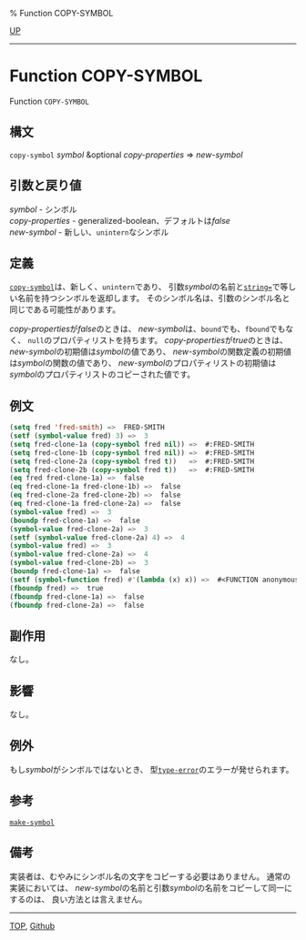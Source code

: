 % Function COPY-SYMBOL

[UP](10.2.html)  

---

# Function **COPY-SYMBOL**


Function `COPY-SYMBOL`


## 構文

`copy-symbol` *symbol* &optional *copy-properties* => *new-symbol*


## 引数と戻り値

*symbol* - シンボル  
*copy-properties* - generalized-boolean、デフォルトは*false*  
*new-symbol* - 新しい、`unintern`なシンボル


## 定義

[`copy-symbol`](10.2.copy-symbol.html)は、新しく、`unintern`であり、
引数*symbol*の名前と[`string=`](16.2.string-equal.html)で等しい名前を持つシンボルを返却します。
そのシンボル名は、引数のシンボル名と同じである可能性があります。

*copy-properties*が*false*のときは、
*new-symbol*は、`bound`でも、`fbound`でもなく、
`null`のプロパティリストを持ちます。
*copy-properties*が*true*のときは、
*new-symbol*の初期値は*symbol*の値であり、
*new-symbol*の関数定義の初期値は*symbol*の関数の値であり、
*new-symbol*のプロパティリストの初期値は
*symbol*のプロパティリストのコピーされた値です。


## 例文

```lisp
(setq fred 'fred-smith) =>  FRED-SMITH
(setf (symbol-value fred) 3) =>  3
(setq fred-clone-1a (copy-symbol fred nil)) =>  #:FRED-SMITH
(setq fred-clone-1b (copy-symbol fred nil)) =>  #:FRED-SMITH
(setq fred-clone-2a (copy-symbol fred t))   =>  #:FRED-SMITH
(setq fred-clone-2b (copy-symbol fred t))   =>  #:FRED-SMITH
(eq fred fred-clone-1a) =>  false
(eq fred-clone-1a fred-clone-1b) =>  false
(eq fred-clone-2a fred-clone-2b) =>  false
(eq fred-clone-1a fred-clone-2a) =>  false
(symbol-value fred) =>  3
(boundp fred-clone-1a) =>  false
(symbol-value fred-clone-2a) =>  3
(setf (symbol-value fred-clone-2a) 4) =>  4
(symbol-value fred) =>  3
(symbol-value fred-clone-2a) =>  4
(symbol-value fred-clone-2b) =>  3
(boundp fred-clone-1a) =>  false
(setf (symbol-function fred) #'(lambda (x) x)) =>  #<FUNCTION anonymous>
(fboundp fred) =>  true
(fboundp fred-clone-1a) =>  false
(fboundp fred-clone-2a) =>  false
```

## 副作用

なし。


## 影響

なし。


## 例外

もし*symbol*がシンボルではないとき、
型[`type-error`](4.4.type-error.html)のエラーが発せられます。


## 参考

[`make-symbol`](10.2.make-symbol.html)


## 備考

実装者は、むやみにシンボル名の文字をコピーする必要はありません。
通常の実装においては、
*new-symbol*の名前と引数*symbol*の名前をコピーして同一にするのは、
良い方法とは言えません。


---
[TOP](index.html),  [Github](https://github.com/nptcl/npt-japanese)


